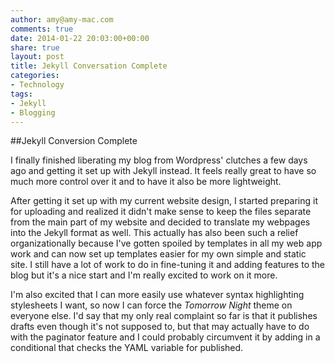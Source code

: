 ```yaml
---
author: amy@amy-mac.com
comments: true
date: 2014-01-22 20:03:00+00:00
share: true
layout: post
title: Jekyll Conversation Complete
categories:
- Technology
tags:
- Jekyll
- Blogging
---
```


##Jekyll Conversion Complete

I finally finished liberating my blog from Wordpress' clutches a few days ago and getting it set up with Jekyll instead. It feels really great to have so much more control over it and to have it also be more lightweight.

After getting it set up with my current website design, I started preparing it for uploading and realized it didn't make sense to keep the files separate from the main part of my website and decided to translate my webpages into the Jekyll format as well. This actually has also been such a relief organizationally because I've gotten spoiled by templates in all my web app work and can now set up templates easier for my own simple and static site. I still have a lot of work to do in fine-tuning it and adding features to the blog but it's a nice start and I'm really excited to work on it more.

I'm also excited that I can more easily use whatever syntax highlighting stylesheets I want, so now I can force the *Tomorrow Night* theme on everyone else. I'd say that my only real complaint so far is that it publishes drafts even though it's not supposed to, but that may actually have to do with the paginator feature and I could probably circumvent it by adding in a conditional that checks the YAML variable for published.